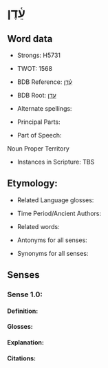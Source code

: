 # עֵ֫דֶן

<!-- Status: S2="NeedsEdits" -->
<!-- Lexica used for edits:   -->

## Word data

* Strongs: H5731

* TWOT: 1568

* BDB Reference: [עֵ֫דֶן](rc://en/bdb/dict/p.av.ab)

* BDB Root: [עדן](rc://en/bdb/dict/p.av.aa)

* Alternate spellings:

* Principal Parts:

* Part of Speech:

Noun Proper Territory 

* Instances in Scripture: TBS

## Etymology:

* Related Language glosses:

* Time Period/Ancient Authors:

* Related words:

* Antonyms for all senses:

* Synonyms for all senses:

## Senses

### Sense 1.0:

#### Definition:

#### Glosses:



#### Explanation:

#### Citations:



